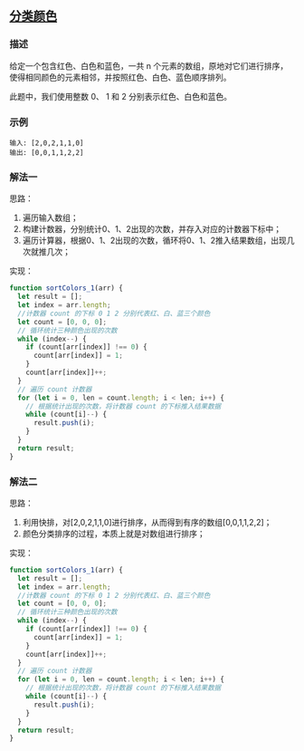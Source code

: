 ## [分类颜色](https://github.com/StarShi/Big-Monster/blob/master/source/leet-code/src/sort/insert_range.js)

### 描述

给定一个包含红色、白色和蓝色，一共 n 个元素的数组，原地对它们进行排序，使得相同颜色的元素相邻，并按照红色、白色、蓝色顺序排列。

此题中，我们使用整数 0、 1 和 2 分别表示红色、白色和蓝色。

### 示例

```
输入: [2,0,2,1,1,0]
输出: [0,0,1,1,2,2]
```

### 解法一

思路：

1. 遍历输入数组；
2. 构建计数器，分别统计0、1、2出现的次数，并存入对应的计数器下标中；
3. 遍历计算器，根据0、1、2出现的次数，循环将0、1、2推入结果数组，出现几次就推几次；


实现：

```javascript
function sortColors_1(arr) {
  let result = [];
  let index = arr.length;
  //计数器 count 的下标 0 1 2 分别代表红、白、蓝三个颜色
  let count = [0, 0, 0];
  // 循环统计三种颜色出现的次数
  while (index--) {
    if (count[arr[index]] !== 0) {
      count[arr[index]] = 1;
    }
    count[arr[index]]++;
  }
  // 遍历 count 计数器
  for (let i = 0, len = count.length; i < len; i++) {
    // 根据统计出现的次数，将计数器 count 的下标推入结果数据
    while (count[i]--) {
      result.push(i);
    }
  }
  return result;
}
```

### 解法二

思路：

1. 利用快排，对[2,0,2,1,1,0]进行排序，从而得到有序的数组[0,0,1,1,2,2]；
2. 颜色分类排序的过程，本质上就是对数组进行排序；


实现：

```javascript
function sortColors_1(arr) {
  let result = [];
  let index = arr.length;
  //计数器 count 的下标 0 1 2 分别代表红、白、蓝三个颜色
  let count = [0, 0, 0];
  // 循环统计三种颜色出现的次数
  while (index--) {
    if (count[arr[index]] !== 0) {
      count[arr[index]] = 1;
    }
    count[arr[index]]++;
  }
  // 遍历 count 计数器
  for (let i = 0, len = count.length; i < len; i++) {
    // 根据统计出现的次数，将计数器 count 的下标推入结果数据
    while (count[i]--) {
      result.push(i);
    }
  }
  return result;
}
```